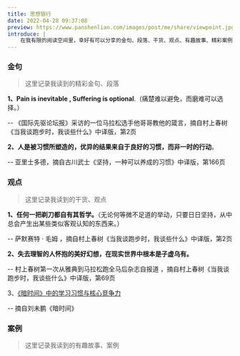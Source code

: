 ```yaml
---
title: 思想银行
date: 2022-04-28 09:37:08
preview: https://www.panshenlian.com/images/post/me/share/viewpoint.jpg
introduce: |
    在我有限的阅读空间里，幸好有可以分享的金句、段落、干货、观点、有趣故事、精彩案例。
---
```


### 金句

> 这里记录我读到的精彩金句、段落

**1、Pain is inevitable , Suffering is optional**.（痛楚难以避免，而磨难可以选择。）

-- 《国际先驱论坛报》采访的一位马拉松选手他哥哥教他的箴言，摘自村上春树《当我谈跑步时，我谈些什么》中译版，第2页

**2、人是被习惯所塑造的，优异的结果来自于良好的习惯，而非一时的行动**。

-- 亚里士多德，摘自古川武士《坚持，一种可以养成的习惯》中译版，第166页

### 观点 

> 这里记录我读到的干货、观点

**1、任何一把剃刀都自有其哲学。**（无论何等微不足道的举动，只要日日坚持，从中总会产生出某些类似客观认知的东西来。）

-- 萨默赛特 · 毛姆 ，摘自村上春树《当我谈跑步时，我谈些什么》中译版，第2页

**2、失去理智的人怀抱的美好幻想，在现实世界中根本是子虚乌有。**

-- 村上春树第一次从雅典到马拉松跑全马后杂志自报道 ，摘自村上春树《当我谈跑步时，我谈些什么》中译版，第69页

3、[《暗时间》中的学习习惯与核心竞争力](/2022/07/01/book-001-dark-time/)

-- 摘自刘未鹏《暗时间》

### 案例 

> 这里记录我读到的有趣故事、案例
